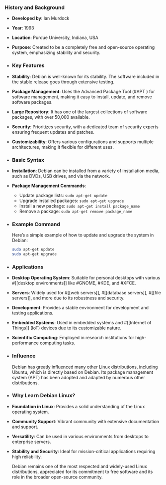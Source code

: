 ### **History and Background**
- **Developed by**: Ian Murdock
- **Year**: 1993
- **Location**: Purdue University, Indiana, USA
- **Purpose**: Created to be a completely free and open-source operating system, emphasizing stability and security.
- ### **Key Features**
- **Stability**: Debian is well-known for its stability. The software included in the stable release goes through extensive testing.
- **Package Management**: Uses the Advanced Package Tool (#APT ) for software management, making it easy to install, update, and remove software packages.
- **Large Repository**: It has one of the largest collections of software packages, with over 50,000 available.
- **Security**: Prioritizes security, with a dedicated team of security experts ensuring frequent updates and patches.
- **Customizability**: Offers various configurations and supports multiple architectures, making it flexible for different uses.
- ### **Basic Syntax**
- **Installation**: Debian can be installed from a variety of installation media, such as DVDs, USB drives, and via the network.
- **Package Management Commands**:
	- Update package lists: `sudo apt-get update`
	- Upgrade installed packages: `sudo apt-get upgrade`
	- Install a new package: `sudo apt-get install package_name`
	- Remove a package: `sudo apt-get remove package_name`
- ### **Example Command**
  
  Here’s a simple example of how to update and upgrade the system in Debian:
  
  ```sh
  sudo apt-get update
  sudo apt-get upgrade
  ```
- ### **Applications**
- **Desktop Operating System**: Suitable for personal desktops with various #[[desktop environments]] like #GNOME, #KDE, and #XFCE.
- **Servers**: Widely used for #[[web servers]], #[[database servers]], #[[file servers]], and more due to its robustness and security.
- **Development**: Provides a stable environment for development and testing applications.
- **Embedded Systems**: Used in embedded systems and #[[Internet of Things]] (IoT) devices due to its customizable nature.
- **Scientific Computing**: Employed in research institutions for high-performance computing tasks.
- ### **Influence**
  
  Debian has greatly influenced many other Linux distributions, including Ubuntu, which is directly based on Debian. Its package management system (APT) has been adopted and adapted by numerous other distributions.
- ### **Why Learn Debian Linux?**
- **Foundation in Linux**: Provides a solid understanding of the Linux operating system.
- **Community Support**: Vibrant community with extensive documentation and support.
- **Versatility**: Can be used in various environments from desktops to enterprise servers.
- **Stability and Security**: Ideal for mission-critical applications requiring high reliability.
  
  Debian remains one of the most respected and widely-used Linux distributions, appreciated for its commitment to free software and its role in the broader open-source community.